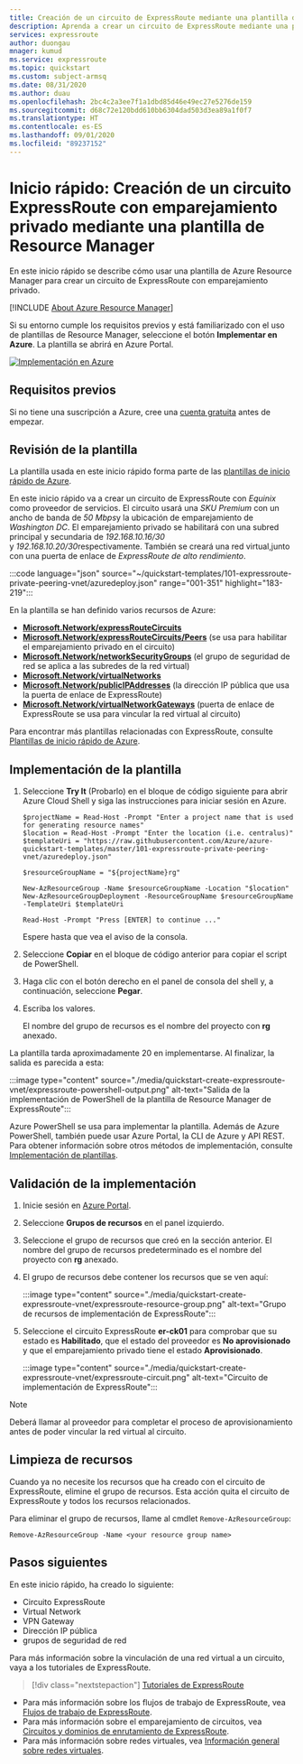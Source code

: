 ```yaml
---
title: Creación de un circuito de ExpressRoute mediante una plantilla de Azure Resource Manager
description: Aprenda a crear un circuito de ExpressRoute mediante una plantilla de Azure Resource Manager.
services: expressroute
author: duongau
mnager: kumud
ms.service: expressroute
ms.topic: quickstart
ms.custom: subject-armsq
ms.date: 08/31/2020
ms.author: duau
ms.openlocfilehash: 2bc4c2a3ee7f1a1dbd85d46e49ec27e5276de159
ms.sourcegitcommit: d68c72e120bdd610bb6304dad503d3ea89a1f0f7
ms.translationtype: HT
ms.contentlocale: es-ES
ms.lasthandoff: 09/01/2020
ms.locfileid: "89237152"
---
```

# <a name="quickstart-create-an-expressroute-circuit-with-private-peering-using-an-arm-template"></a>Inicio rápido: Creación de un circuito ExpressRoute con emparejamiento privado mediante una plantilla de Resource Manager

En este inicio rápido se describe cómo usar una plantilla de Azure Resource Manager para crear un circuito de ExpressRoute con emparejamiento privado.

[!INCLUDE [About Azure Resource Manager](../../includes/resource-manager-quickstart-introduction.md)]

Si su entorno cumple los requisitos previos y está familiarizado con el uso de plantillas de Resource Manager, seleccione el botón **Implementar en Azure**. La plantilla se abrirá en Azure Portal.

[![Implementación en Azure](../media/template-deployments/deploy-to-azure.svg)](https://portal.azure.com/#create/Microsoft.Template/uri/https%3A%2F%2Fraw.githubusercontent.com%2FAzure%2Fazure-quickstart-templates%2Fmaster%2F101-expressroute-private-peering-vnet%2Fazuredeploy.json)

## <a name="prerequisites"></a>Requisitos previos

Si no tiene una suscripción a Azure, cree una [cuenta gratuita](https://azure.microsoft.com/free/?WT.mc_id=A261C142F) antes de empezar.

## <a name="review-the-template"></a>Revisión de la plantilla

La plantilla usada en este inicio rápido forma parte de las [plantillas de inicio rápido de Azure](https://azure.microsoft.com/resources/templates/101-expressroute-private-peering-vnet).

En este inicio rápido va a crear un circuito de ExpressRoute con *Equinix* como proveedor de servicios. El circuito usará una *SKU Premium* con un ancho de banda de *50 Mbps*y la ubicación de emparejamiento de *Washington DC*. El emparejamiento privado se habilitará con una subred principal y secundaria de *192.168.10.16/30* y *192.168.10.20/30*respectivamente. También se creará una red virtual,junto con una puerta de enlace de *ExpressRoute de alto rendimiento*.

:::code language="json" source="~/quickstart-templates/101-expressroute-private-peering-vnet/azuredeploy.json" range="001-351" highlight="183-219":::

En la plantilla se han definido varios recursos de Azure:

* [**Microsoft.Network/expressRouteCircuits**](/azure/templates/microsoft.network/expressRouteCircuits)
* [**Microsoft.Network/expressRouteCircuits/Peers**](/azure/templates/microsoft.network/expressRouteCircuits/peerings) (se usa para habilitar el emparejamiento privado en el circuito)
* [**Microsoft.Network/networkSecurityGroups**](/azure/templates/microsoft.network/networkSecurityGroups) (el grupo de seguridad de red se aplica a las subredes de la red virtual)
* [**Microsoft.Network/virtualNetworks**](/azure/templates/microsoft.network/virtualNetworks) 
* [**Microsoft.Network/publicIPAddresses**](/azure/templates/microsoft.network/publicIPAddresses) (la dirección IP pública que usa la puerta de enlace de ExpressRoute)
* [**Microsoft.Network/virtualNetworkGateways**](/azure/templates/microsoft.network/virtualNetworkGateways) (puerta de enlace de ExpressRoute se usa para vincular la red virtual al circuito)

Para encontrar más plantillas relacionadas con ExpressRoute, consulte [Plantillas de inicio rápido de Azure](https://azure.microsoft.com/resources/templates/?resourceType=Microsoft.Network&pageNumber=1&sort=Popular).

## <a name="deploy-the-template"></a>Implementación de la plantilla

1. Seleccione **Try It** (Probarlo) en el bloque de código siguiente para abrir Azure Cloud Shell y siga las instrucciones para iniciar sesión en Azure. 

    ```azurepowershell-interactive
    $projectName = Read-Host -Prompt "Enter a project name that is used for generating resource names"
    $location = Read-Host -Prompt "Enter the location (i.e. centralus)"
    $templateUri = "https://raw.githubusercontent.com/Azure/azure-quickstart-templates/master/101-expressroute-private-peering-vnet/azuredeploy.json"

    $resourceGroupName = "${projectName}rg"

    New-AzResourceGroup -Name $resourceGroupName -Location "$location"
    New-AzResourceGroupDeployment -ResourceGroupName $resourceGroupName -TemplateUri $templateUri

    Read-Host -Prompt "Press [ENTER] to continue ..."
    ```

    Espere hasta que vea el aviso de la consola.

1. Seleccione **Copiar** en el bloque de código anterior para copiar el script de PowerShell.

1. Haga clic con el botón derecho en el panel de consola del shell y, a continuación, seleccione **Pegar**.

1. Escriba los valores.

    El nombre del grupo de recursos es el nombre del proyecto con **rg** anexado.

La plantilla tarda aproximadamente 20 en implementarse. Al finalizar, la salida es parecida a esta:

:::image type="content" source="./media/quickstart-create-expressroute-vnet/expressroute-powershell-output.png" alt-text="Salida de la implementación de PowerShell de la plantilla de Resource Manager de ExpressRoute":::

Azure PowerShell se usa para implementar la plantilla. Además de Azure PowerShell, también puede usar Azure Portal, la CLI de Azure y API REST. Para obtener información sobre otros métodos de implementación, consulte [Implementación de plantillas](../azure-resource-manager/templates/deploy-portal.md).

## <a name="validate-the-deployment"></a>Validación de la implementación

1. Inicie sesión en [Azure Portal](https://portal.azure.com).

1. Seleccione **Grupos de recursos** en el panel izquierdo.

1. Seleccione el grupo de recursos que creó en la sección anterior. El nombre del grupo de recursos predeterminado es el nombre del proyecto con **rg** anexado.

1. El grupo de recursos debe contener los recursos que se ven aquí:

     :::image type="content" source="./media/quickstart-create-expressroute-vnet/expressroute-resource-group.png" alt-text="Grupo de recursos de implementación de ExpressRoute":::

1. Seleccione el circuito ExpressRoute **er-ck01** para comprobar que su estado es **Habilitado**, que el estado del proveedor es **No aprovisionado** y que el emparejamiento privado tiene el estado **Aprovisionado**.

    :::image type="content" source="./media/quickstart-create-expressroute-vnet/expressroute-circuit.png" alt-text="Circuito de implementación de ExpressRoute":::

> [!NOTE]
> Deberá llamar al proveedor para completar el proceso de aprovisionamiento antes de poder vincular la red virtual al circuito.

## <a name="clean-up-resources"></a>Limpieza de recursos

Cuando ya no necesite los recursos que ha creado con el circuito de ExpressRoute, elimine el grupo de recursos. Esta acción quita el circuito de ExpressRoute y todos los recursos relacionados.

Para eliminar el grupo de recursos, llame al cmdlet `Remove-AzResourceGroup`:

```azurepowershell-interactive
Remove-AzResourceGroup -Name <your resource group name>
```

## <a name="next-steps"></a>Pasos siguientes

En este inicio rápido, ha creado lo siguiente:
* Circuito ExpressRoute
* Virtual Network
* VPN Gateway
* Dirección IP pública
* grupos de seguridad de red

Para más información sobre la vinculación de una red virtual a un circuito, vaya a los tutoriales de ExpressRoute.

> [!div class="nextstepaction"]
> [Tutoriales de ExpressRoute](expressroute-howto-linkvnet-portal-resource-manager.md)

* Para más información sobre los flujos de trabajo de ExpressRoute, vea [Flujos de trabajo de ExpressRoute](expressroute-workflows.md).
* Para más información sobre el emparejamiento de circuitos, vea [Circuitos y dominios de enrutamiento de ExpressRoute](expressroute-circuit-peerings.md).
* Para más información sobre redes virtuales, vea [Información general sobre redes virtuales](../virtual-network/virtual-networks-overview.md).
